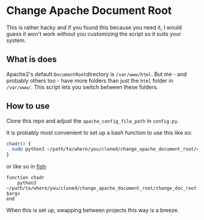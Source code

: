 # Change Apache Document Root
This is rather hacky and if you found this because you need it, I would guess it won't work without you customizing the script so it suits your system.

## What is does
Apache2's default `DocumentRoot`directory is `/var/www/html`. But me - and probably others too - have more folders than just the `html` folder in `/var/www/`. This script lets you switch between these folders.

## How to use
Clone this repo and adjust the `apache_config_file_path` in `config.py`.

It is probably most convenient to set up a bash function to use this like so:
```bash
chadr() {
  sudo python3 ~/path/to/where/you/cloned/change_apache_document_root/change_doc_root.py "$1"
}
```
or like so in [fish](https://fishshell.com/):
```fish
function chadr
    python3 ~/path/to/where/you/cloned/change_apache_document_root/change_doc_root.py $argv
end
```

When this is set up, swapping between projects this way is a breeze.
